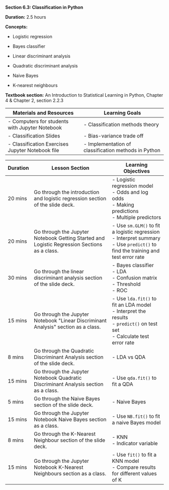 **Section 6.3: Classification in Python**

**Duration:** 2.5 hours

**Concepts:**

-   Logistic regression

-   Bayes classifier

-   Linear discriminant analysis

-   Quadratic discriminant analysis

-   Naive Bayes

-   K-nearest neighbours

**Textbook section:** An Introduction to Statistical Learning in Python, Chapter 4 & Chapter 2, section 2.2.3

| Materials and Resources                         | Learning Goals                                               |
|-------------------------------------------------|--------------------------------------------------------------|
| - Computers for students with Jupyter Notebook | - Classification methods theory                              |
| - Classification Slides                         | - Bias-variance trade off                                    |
| - Classification Exercises Jupyter Notebook file | - Implementation of classification methods in Python        |

| Duration | Lesson Section                                            | Learning Objectives                                         |
|----------|-----------------------------------------------------------|-------------------------------------------------------------|
| 20 mins  | Go through the introduction and logistic regression section of the slide deck. | - Logistic regression model<br>- Odds and log odds<br>- Making predictions<br>- Multiple predictors |
| 20 mins  | Go through the Jupyter Notebook Getting Started and Logistic Regression Sections as a class. | - Use `sm.GLM()` to fit a logistic regression<br>- Interpret summary<br>- Use `predict()` to find the training and test error rate |
| 30 mins  | Go through the linear discriminant analysis section of the slide deck. | - Bayes classifier<br>- LDA<br>- Confusion matrix<br>- Threshold<br>- ROC |
| 15 mins  | Go through the Jupyter Notebook "Linear Discriminant Analysis" section as a class. | - Use `lda.fit()` to fit an LDA model<br>- Interpret the results<br>- `predict()` on test set<br>- Calculate test error rate |
| 8 mins   | Go through the Quadratic Discriminant Analysis section of the slide deck. | - LDA vs QDA |
| 15 mins  | Go through the Jupyter Notebook Quadratic Discriminant Analysis section as a class. | - Use `qda.fit()` to fit a QDA |
| 5 mins   | Go through the Naive Bayes section of the slide deck.    | - Naive Bayes                                                |
| 15 mins  | Go through the Jupyter Notebook Naive Bayes section as a class. | - Use `NB.fit()` to fit a naive Bayes model                  |
| 8 mins   | Go through the K-Nearest Neighbour section of the slide deck. | - KNN<br>- Indicator variable                                |
| 15 mins  | Go through the Jupyter Notebook K-Nearest Neighbours section as a class. | - Use `fit()` to fit a KNN model<br>- Compare results for different values of K |

